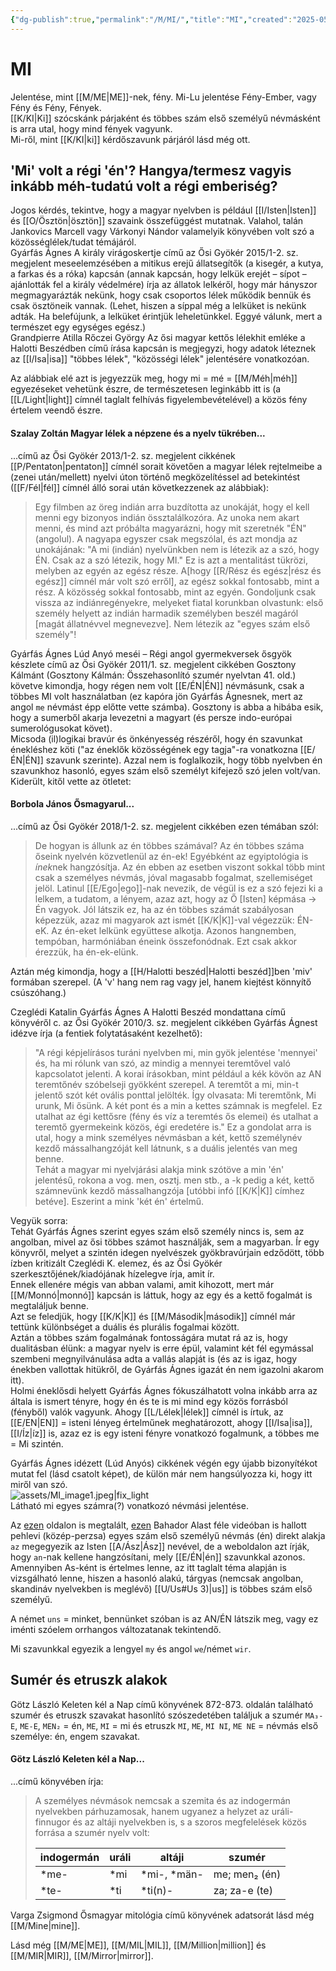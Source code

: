```yaml
---
{"dg-publish":true,"permalink":"/M/MI/","title":"MI","created":"2025-05-29T14:32","updated":"2025-09-24T13:51"}
---
```



# MI

Jelentése, mint [[M/ME\|ME]]-nek, fény. Mi-Lu jelentése Fény-Ember, vagy Fény és Fény, Fények.  
[[K/KI\|Ki]] szócskánk párjaként és többes szám első személyű névmásként is arra utal, hogy mind fények vagyunk.  
Mi-ről, mint [[K/KI\|ki]] kérdőszavunk párjáról lásd még ott.  

## 'Mi' volt a régi 'én'? Hangya/termesz vagyis inkább méh-tudatú volt a régi emberiség?

Jogos kérdés, tekintve, hogy a magyar nyelvben is például [[I/Isten\|Isten]] és [[O/Ösztön\|ösztön]] szavaink összefüggést mutatnak. Valahol, talán Jankovics Marcell vagy Várkonyi Nándor valamelyik könyvében volt szó a közösséglélek/tudat témájáról.  
Gyárfás Ágnes A király virágoskertje című az Ősi Gyökér 2015/1-2. sz. megjelent meseelemzésében a mitikus erejű állatsegítők (a kisegér, a kutya, a farkas és a róka) kapcsán (annak kapcsán, hogy lelkük erejét – sípot – ajánlották fel a király védelmére) írja az állatok lelkéről, hogy már hányszor megmagyarázták nekünk, hogy csak csoportos lélek működik bennük és csak ösztöneik vannak. (Lehet, hiszen a síppal még a lelküket is nekünk adták. Ha belefújunk, a lelküket érintjük leheletünkkel. Eggyé válunk, mert a természet egy egységes egész.)  
Grandpierre Atilla Rőczei György Az ősi magyar kettős lélekhit emléke a Halotti Beszédben című írása kapcsán is megjegyzi, hogy adatok léteznek az [[I/Isa\|isa]] "többes lélek", "közösségi lélek" jelentésére vonatkozóan.  

Az alábbiak elé azt is jegyezzük meg, hogy mi = mé = [[M/Méh\|méh]] egyezéseket vehetünk észre, de természetesen leginkább itt is (a [[L/Light\|light]] címnél taglalt felhívás figyelembevételével) a közös fény értelem veendő észre.  

#### Szalay Zoltán Magyar lélek a népzene és a nyelv tükrében...  

...című az Ősi Gyökér 2013/1-2. sz. megjelent cikkének [[P/Pentaton\|pentaton]] címnél sorait követően a magyar lélek rejtelmeibe a (zenei után/mellett) nyelvi úton történő megközelítéssel ad betekintést ([[F/Fél\|fél]] címnél álló sorai után következzenek az alábbiak):  
> Egy filmben az öreg indián arra buzdította az unokáját, hogy el kell menni egy bizonyos indián össztalálkozóra. Az unoka nem akart menni, és mind azt próbálta magyarázni, hogy mit szeretnék "ÉN" (angolul). A nagyapa egyszer csak megszólal, és azt mondja az unokájának: "A mi (indián) nyelvünkben nem is létezik az a szó, hogy ÉN. Csak az a szó létezik, hogy MI." Ez is azt a mentalitást tükrözi, melyben az egyén az egész része. A\[hogy [[R/Rész és egész\|rész és egész]] címnél már volt szó erről\], az egész sokkal fontosabb, mint a rész. A közösség sokkal fontosabb, mint az egyén. Gondoljunk csak vissza az indiánregényekre, melyeket fiatal korunkban olvastunk: első személy helyett az indián harmadik személyben beszél magáról \[magát állatnévvel megnevezve\]. Nem létezik az "egyes szám első személy"!  

  

Gyárfás Ágnes Lúd Anyó meséi – Régi angol gyermekversek ősgyök készlete című az Ősi Gyökér 2011/1. sz. megjelent cikkében Gosztony Kálmánt (Gosztony Kálmán: Összehasonlító szumér nyelvtan 41. old.) követve kimondja, hogy régen nem volt [[E/ÉN\|ÉN]] névmásunk, csak a többes MI volt használatban (ez kapóra jön Gyárfás Ágnesnek, mert az angol `me` névmást épp előtte vette számba). Gosztony is abba a hibába esik, hogy a sumerből akarja levezetni a magyart (és persze indo-európai sumerológusokat követ).  
Micsoda (il)logikai bravúr és önkényesség részéről, hogy én szavunkat énekléshez köti ("az éneklők közösségének egy tagja"-ra vonatkozna [[E/ÉN\|ÉN]] szavunk szerinte). Azzal nem is foglalkozik, hogy több nyelvben én szavunkhoz hasonló, egyes szám első személyt kifejező szó jelen volt/van.  
Kiderült, kitől vette az ötletet:  

#### Borbola János Ősmagyarul...  

...című az Ősi Gyökér 2018/1-2. sz. megjelent cikkében ezen témában szól:  
> De hogyan is állunk az én többes számával? Az én többes száma őseink nyelvén közvetlenül az én-ek! Egyébként az egyiptológia is *ínek*nek hangzósítja. Az én ebben az esetben viszont sokkal több mint csak a személyes névmás, jóval magasabb fogalmat, szellemiséget jelöl. Latinul [[E/Ego\|ego]]-nak nevezik, de végül is ez a szó fejezi ki a lelkem, a tudatom, a lényem, azaz azt, hogy az Ő \[Isten\] képmása → Én vagyok. Jól látszik ez, ha az én többes számát szabályosan képezzük, azaz mi magyarok azt ismét [[K/K\|K]]-val végezzük: ÉN-eK. Az én-eket lelkünk együttese alkotja. Azonos hangnemben, tempóban, harmóniában éneink összefonódnak. Ezt csak akkor érezzük, ha én-ek-elünk.  

Aztán még kimondja, hogy a [[H/Halotti beszéd\|Halotti beszéd]]ben 'miv' formában szerepel. (A 'v' hang nem rag vagy jel, hanem kiejtést könnyítő csúszóhang.)  

Czeglédi Katalin Gyárfás Ágnes A Halotti Beszéd mondattana című könyvéről c. az Ősi Gyökér 2010/3. sz. megjelent cikkében Gyárfás Ágnest idézve írja (a fentiek folytatásaként kezelhető):  
> "A régi képjelírásos turáni nyelvben mi, min gyök jelentése 'mennyei' és, ha mi rólunk van szó, az mindig a mennyei teremtővel való kapcsolatot jelenti. A korai írásokban, mint például a kék kövön az AN teremtőnév szóbelseji gyökként szerepel. A teremtőt a mi, min-t jelentő szót két ovális ponttal jelölték. Így olvasata: Mi teremtőnk, Mi urunk, Mi ősünk. A két pont és a min a kettes számnak is megfelel. Ez utalhat az égi kettősre (fény és víz a teremtés ős elemei) és utalhat a teremtő gyermekeink közös, égi eredetére is." Ez a gondolat arra is utal, hogy a mink személyes névmásban a két, kettő személynév kezdő mássalhangzóját kell látnunk, s a duális jelentés van meg benne.  
> Tehát a magyar mi nyelvjárási alakja mink szótöve a min 'én' jelentésű, rokona a vog. men, osztj. men stb., a -k pedig a két, kettő számnevünk kezdő mássalhangzója \[utóbbi infó [[K/K\|K]] címhez betéve\]. Eszerint a mink 'két én' értelmű.  

Vegyük sorra:  
Tehát Gyárfás Ágnes szerint egyes szám első személy nincs is, sem az angolban, mivel az ősi többes számot használják, sem a magyarban. Ír egy könyvről, melyet a szintén idegen nyelvészek gyökbravúrjain edződött, több ízben kritizált Czeglédi K. elemez, és az Ősi Gyökér szerkesztőjének/kiadójának hízelegve írja, amit ír.  
Ennek ellenére mégis van abban valami, amit kihozott, mert már [[M/Monnó\|monnó]] kapcsán is láttuk, hogy az egy és a kettő fogalmát is megtaláljuk benne.  
Azt se feledjük, hogy [[K/K\|K]] és [[M/Második\|második]] címnél már tettünk különbséget a duális és plurális fogalmai között.  
Aztán a többes szám fogalmának fontosságára mutat rá az is, hogy dualitásban élünk: a magyar nyelv is erre épül, valamint két fél egymással szembeni megnyilvánulása adta a vallás alapját is (és az is igaz, hogy énekben vallottak hitükről, de Gyárfás Ágnes igazát én nem igazolni akarom itt).  
Holmi éneklősdi helyett Gyárfás Ágnes fókuszálhatott volna inkább arra az általa is ismert tényre, hogy én és te is mi mind egy közös forrásból (fényből) valók vagyunk. Ahogy [[L/Lélek\|lélek]] címnél is írtuk, az [[E/EN\|EN]] = isteni lényeg értelműnek meghatározott, ahogy [[I/Isa\|isa]], [[I/Íz\|íz]] is, azaz ez is egy isteni fényre vonatkozó fogalmunk, a többes me = Mi szintén.  

Gyárfás Ágnes idézett (Lúd Anyós) cikkének végén egy újabb bizonyítékot mutat fel (lásd csatolt képet), de külön már nem hangsúlyozza ki, hogy itt miről van szó.  
![assets/MI_image1.jpeg|fix_light](/img/user/M/assets/MI_image1.jpeg)  
Látható mi egyes számra(?) vonatkozó névmási jelentése.  


Az [ezen](http://www.languagesgulper.com/eng/Pahlavi.html) oldalon is megtalált, [ezen](https://www.youtube.com/watch?v=VEwAuVTSIUo) Bahador Alast féle videóban is hallott pehlevi (közép-perzsa) egyes szám első személyű névmás (én) direkt alakja `az` megegyezik az Isten [[A/Ász\|Ász]] nevével, de a weboldalon azt írják, hogy `an`-nak kellene hangzósítani, mely [[E/ÉN\|én]] szavunkkal azonos.  
Amennyiben As-ként is értelmes lenne, az itt taglalt téma alapján is vizsgálható lenne, hiszen a hasonló alakú, tárgyas (nemcsak angolban, skandináv nyelvekben is meglévő) [[U/Us#Us 3)\|us]] is többes szám első személyű.  

A német `uns` = minket, bennünket szóban is az AN/ÉN látszik meg, vagy ez iménti szóelem orrhangos változatanak tekintendő.  

Mi szavunkkal egyezik a lengyel `my` és angol `we`/német `wir`.  

## Sumér és etruszk alakok

Götz László Keleten kél a Nap című könyvének 872-873. oldalán található szumér és etruszk szavakat hasonlító szószedetében találjuk a szumér `MA₃-E`, `ME-E`, `MEN₂` = én, `ME`, `MI` = mi és etruszk `MI`, `ME`, `MI NI`, `ME NE` = névmás első személye: én, engem szavakat.  

#### Götz László Keleten kél a Nap...

...című könyvében írja:
> A személyes névmások nemcsak a szemita és az indogermán nyelvekben párhuzamosak, hanem ugyanez a helyzet az uráli-finnugor és az altáji nyelvekben is, s a szoros megfelelések közös forrása a szumér nyelv volt:  
> 
> |indogermán|uráli|altáji|szumér|
> |---|---|---|---|
> |\*me-|\*mi|\*mi-, \*män-|me; men₂ (én)|
> |\*te-|*ti|\*ti(n)-|za; za-e (te)|

Varga Zsigmond Ősmagyar mitológia című könyvének adatsorát lásd még [[M/Mine\|mine]].  

Lásd még [[M/ME\|ME]], [[M/MIL\|MIL]], [[M/Million\|million]] és [[M/MIR\|MIR]], [[M/Mirror\|mirror]].  

